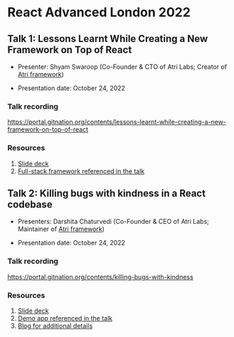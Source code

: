 # React Advanced London 2022

## Talk 1: Lessons Learnt While Creating a New Framework on Top of React

- Presenter: Shyam Swaroop (Co-Founder & CTO of Atri Labs; Creator of [Atri framework](https://github.com/Atri-Labs/atrilabs-engine))

- Presentation date: October 24, 2022

### Talk recording

https://portal.gitnation.org/contents/lessons-learnt-while-creating-a-new-framework-on-top-of-react

### Resources

1. [Slide deck](Slides_SS.pdf)
2. [Full-stack framework referenced in the talk](https://github.com/Atri-Labs/atrilabs-engine)

## Talk 2: Killing bugs with kindness in a React codebase

- Presenters: Darshita Chaturvedi (Co-Founder & CEO of Atri Labs; Maintainer of [Atri framework](https://github.com/Atri-Labs/atrilabs-engine))

- Presentation date: October 24, 2022

### Talk recording

https://portal.gitnation.org/contents/killing-bugs-with-kindness

### Resources

1. [Slide deck](Slides_DC.pdf)
2. [Demo app referenced in the talk](https://codesandbox.io/s/react-anti-patterns-43w3sy?file=/src/pages/Incorrect.tsx)
3. [Blog for additional details](https://medium.com/better-programming/how-we-reduced-bugs-in-our-react-code-base-9a7a979b4442)
